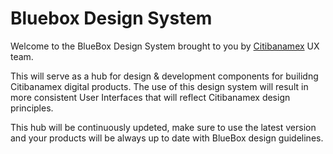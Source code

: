 # Bluebox Design System

Welcome to the BlueBox Design System brought to you by <a href="https://www.banamex.com/index.html">Citibanamex</a> UX team.

This will serve as a hub for design & development components for builidng Citibanamex digital products. 
The use of this design system will result in more consistent User Interfaces that will reflect Citibanamex design principles. 

This hub will be continuously updeted, make sure to use the latest version and your products will be always up to date with BlueBox design guidelines. 
